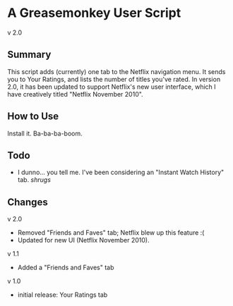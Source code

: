 A Greasemonkey User Script
==========================
v 2.0

Summary
-------
This script adds (currently) one tab to the Netflix navigation menu. It sends you to Your Ratings, and lists the number of titles you've rated. In version 2.0, it has been updated to support Netflix's new user interface, which I have creatively titled "Netflix November 2010".

How to Use
----------
Install it. Ba-ba-ba-boom.

Todo
----

+ I dunno... you tell me. I've been considering an "Instant Watch History" tab. *shrugs*

Changes
-------

v 2.0

+ Removed "Friends and Faves" tab; Netflix blew up this feature :(
+ Updated for new UI (Netflix November 2010).

v 1.1

+ Added a "Friends and Faves" tab

v 1.0

+ initial release: Your Ratings tab